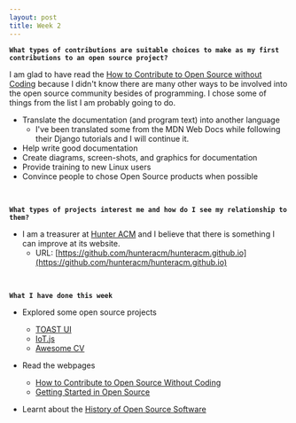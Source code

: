 ```yaml
---
layout: post
title: Week 2
---
```


**`What types of contributions are suitable choices to make as my first contributions to an open source project?`**  

I am glad to have read the [How to Contribute to Open Source without Coding](https://icontribute.wordpress.com/how-to-contribute-to-open-source-without-coding/) because I didn't know there are many other ways to be involved into the open source community besides of programming. I chose some of things from the list I am probably going to do.

  - Translate the documentation (and program text) into another language  
    - I've been translated some from the MDN Web Docs while following their Django tutorials and I will continue it.
  - Help write good documentation  
  - Create diagrams, screen-shots, and graphics for documentation
  - Provide training to new Linux users
  - Convince people to chose Open Source products when possible
  
&nbsp;
&nbsp;
&nbsp;

**`What types of projects interest me and how do I see my relationship to them?`**

  - I am a treasurer at [Hunter ACM](https://www.hunteracm.org/) and I believe that there is something I can improve at its website.
    - URL: [https://github.com/hunteracm/hunteracm.github.io](https://github.com/hunteracm/hunteracm.github.io)  

&nbsp;
&nbsp;
&nbsp;

**`What I have done this week`**
  - Explored some open source projects
    - [TOAST UI](https://ui.toast.com/)
    - [IoT.js](https://iotjs.net/)
    - [Awesome CV](https://github.com/posquit0/Awesome-CV)
    
  - Read the webpages
    - [How to Contribute to Open Source Without Coding](https://icontribute.wordpress.com/how-to-contribute-to-open-source-without-coding/)
    - [Getting Started in Open Source](https://blog.newrelic.com/engineering/open-source_gettingstarted/)
  - Learnt about the [History of Open Source Software](http://www.compsci.hunter.cuny.edu/~sweiss/course_materials/csci395.86/slides/history.html#1)
